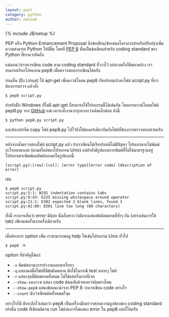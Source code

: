 ```yaml
---
layout: post
category: python
author: neizod
---
```

{% include JB/setup %}

PEP หรือ Python Enhancement Proposal คือข้อเขียน/ข้อเสนอโครงการสำหรับปรับปรุงเพิ่มความสามารถ Python ให้ดีขึ้น โดยที่ [PEP 8](http://www.python.org/dev/peps/pep-0008/) นั้นเป็นข้อเขียนสำหรับ coding standard  ของ Python ที่เราควรยึดถือ

แน่นอนว่าเราควรเขียน code ตาม coding standard ที่วางไว้ แต่บางครั้งก็มีพลาดบ้าง เราสามารถเรียกโปรแกรม pep8 เพื่อตรวจสอบการเขียนได้ครับ

ก่อนอื่น (ฝั่ง Linux) ใช้ apt-get เพื่อดาวน์โหลด pep8 เรียบร้อยแล้วหาไฟล์ script.py ที่เราต้องการตรวจ แล้วสั่ง

    $ pep8 script.py

สำหรับฝั่ง Windows ที่ไม่มี apt-get ก็สามารถใช้โปรแกรมนี้ได้เช่นกัน โดยการดาวน์โหลดไฟล์ pep8.py จาก [GitHub](https://github.com/jcrocholl/pep8) แต่เวลาจะสั่งงานจะยุ่งยากกว่าเดิมเล็กน้อย ดังนี้

    $ python pep8.py script.py

และต้องอย่าลืม copy ไฟล์ pep8.py ไปไว้ยังโฟลเดอร์เดียวกันกับไฟล์ที่ต้องการตรวจสอบด้วยครับ

---

หลังจากสั่งตรวจสอบไฟล์ script.py แล้ว ถ้าเราเขียนได้เรียบร้อยดีไม่มีปัญหา โปรแกรมจะไม่พิมพ์อะไรออกมาเลย (ตามสไตล์ของโปรแกรม Unix) แต่ถ้ายังมีรูปแบบการพิมพ์ที่ไม่ได้มาตรฐานอยู่ โปรแกรมจะพิมพ์ผลลัพท์ออกมาในรูปแบบนี้

    [script.py]:[row]:[col]: [error type][error code] [description of error]

เช่น

    $ pep8 script.py
    script.py:5:1: W191 indentation contains tabs
    script.py:9:43: E225 missing whitespace around operator
    script.py:21:1: E302 expected 2 blank lines, found 1
    script.py:42:80: E501 line too long (80 characters)

ทั้งนี้ เราอาจเห็นว่า error มีน้อย นั่นก็เพราะว่ามันจะแสดงข้อผิดพลาดที่ซ้ำๆ กัน (อย่างเช่นการใช้ tab) เพียงแค่ครั้งแรกครั้งเดียวครับ

---

เมื่อต้องการ option เพิ่ม เราสามารถขอดู help ได้เช่นโปรแกรม Unix ทั่วไป

    $ pep8 -h

option ที่สำคัญได้แก่

- `-v` พิมพ์สถานะการทำงานออกมาเรื่อยๆ
- `-q` แสดงแค่ชื่อไฟล์ที่มีข้อผิดพลาด มักใช้ในกรณี test หลายๆ ไฟล์
- `-r` แสดงจุดที่ผิดพลาดทั้งหมด ไม่ใช่แค่ครั้งแรกที่เจอ
- `--show-source` แสดง code ต้นฉบับด้วยเลยว่าผิดตรงไหน
- `--show-pep8` แสดงข้อแนะนำจาก PEP 8 ว่าควรเขียน code อย่างไร
- `--count` นับว่าเขียนผิดทั้งหมดกี่จุด


อย่างไรก็ดี พึงระลึกไว้เสมอว่า pep8 เป็นเครื่องมือตรวจสอบความถูกต้องของ coding standard เท่านั้น code ที่เขียนผิดจน run ไม่ผ่านอาจไม่แสดง error ใน pep8 เลยก็ได้ครับ
